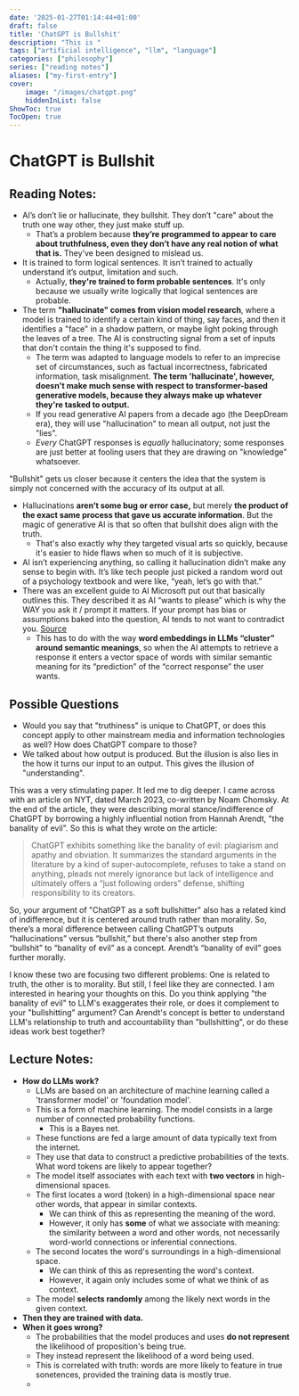 ```yaml
---
date: '2025-01-27T01:14:44+01:00'
draft: false
title: 'ChatGPT is Bullshit'
description: "This is "
tags: ["artificial intelligence", "llm", "language"]
categories: ["philosophy"]
series: ["reading notes"]
aliases: ["my-first-entry"]
cover:
    image: "/images/chatgpt.png"
    hiddenInList: false
ShowToc: true
TocOpen: true
---
```


# ChatGPT is Bullshit
## Reading Notes:
- AI’s don’t lie or hallucinate, they bullshit. They don’t "care" about the truth one way other, they just make stuff up.
	- That’s a problem because **they’re programmed to appear to care about truthfulness, even they don’t have any real notion of what that is.** They’ve been designed to mislead us.
 - It is trained to form logical sentences. It isn’t trained to actually understand it’s output, limitation and such.
	 - Actually, **they're trained to form probable sentences**. It's only because we usually write logically that logical sentences are probable.
- The term **"hallucinate" comes from vision model research**, where a model is trained to identify a certain kind of thing, say faces, and then it identifies a "face" in a shadow pattern, or maybe light poking through the leaves of a tree. The AI is constructing signal from a set of inputs that don't contain the thing it's supposed to find.
	- The term was adapted to language models to refer to an imprecise set of circumstances, such as factual incorrectness, fabricated information, task misalignment. **The term 'hallucinate', however, doesn't make much sense with respect to transformer-based generative models, because they always make up whatever they're tasked to output.**
	- If you read generative AI papers from a decade ago (the DeepDream era), they will use "hallucination" to mean all output, not just the "lies".
	- _Every_ ChatGPT responses is _equally_ hallucinatory; some responses are just better at fooling users that they are drawing on "knowledge" whatsoever.

"Bullshit" gets us closer because it centers the idea that the system is simply not concerned with the accuracy of its output at all.
- Hallucinations **aren’t some bug or error case,** but merely **the product of the exact same process that gave us accurate information**. But the magic of generative AI is that so often that bullshit does align with the truth.
	- That's also exactly why they targeted visual arts so quickly, because it's easier to hide flaws when so much of it is subjective.
- AI isn’t experiencing anything, so calling it hallucination didn’t make any sense to begin with. It’s like tech people just picked a random word out of a psychology textbook and were like, “yeah, let’s go with that.”
- There was an excellent guide to AI Microsoft put out that basically outlines this. They described it as AI “wants to please” which is why the WAY you ask it / prompt it matters. If your prompt has bias or assumptions baked into the question, AI tends to not want to contradict you. [Source](https://www.microsoft.com/en-us/security/blog/2024/06/04/ai-jailbreaks-what-they-are-and-how-they-can-be-mitigated/)
	- This has to do with the way **word embeddings in LLMs “cluster” around semantic meanings**, so when the AI attempts to retrieve a response it enters a vector space of words with similar semantic meaning for its “prediction” of the “correct response” the user wants.
## Possible Questions
- Would you say that "truthiness" is unique to ChatGPT, or does this concept apply to other mainstream media and information technologies as well? How does ChatGPT compare to those?
- We talked about how output is produced. But the illusion is also lies in the how it turns our input to an output. This gives the illusion of "understanding".

This was a very stimulating paper. It led me to dig deeper. I came across with an article on NYT, dated March 2023, co-written by Noam Chomsky. At the end of the article, they were describing moral stance/indifference of ChatGPT by borrowing a highly influential notion from Hannah Arendt, "the banality of evil". So this is what they wrote on the article:

> ChatGPT exhibits something like the banality of evil: plagiarism and apathy and obviation. It summarizes the standard arguments in the literature by a kind of super-autocomplete, refuses to take a stand on anything, pleads not merely ignorance but lack of intelligence and ultimately offers a “just following orders” defense, shifting responsibility to its creators.

So, your argument of "ChatGPT as a soft bullshitter" also has a related kind of indifference, but it is centered around truth rather than morality. So, there’s a moral difference between calling ChatGPT’s outputs “hallucinations” versus “bullshit,” but there's also another step from “bullshit” to “banality of evil” as a concept. Arendt’s “banality of evil” goes further morally.

I know these two are focusing two different problems: One is related to truth, the other is to morality. But still, I feel like they are connected. 
I am interested in hearing your thoughts on this. Do you think applying "the banality of evil" to LLM's exaggerates their role, or does it complement to your "bullshitting" argument? Can Arendt's concept is better to understand LLM's relationship to truth and accountability than "bullshitting", or do these ideas work best together?
## Lecture Notes:
- **How do LLMs work?**
	- LLMs are based on an architecture of machine learning called a 'transformer model' or 'foundation model'.
	- This is a form of machine learning. The model consists in a large number of connected probability functions.
		- This is a Bayes net.
	- These functions are fed a large amount of data typically text from the internet.
	- They use that data to construct a predictive probabilities of the texts. What word tokens are likely to appear together?
	- The model itself associates with each text with **two vectors** in high-dimensional spaces.
	- The first locates a word (token) in a high-dimensional space near other words, that appear in similar contexts.
		- We can think of this as representing the meaning of the word.
		- However, it only has **some** of what we associate with meaning: the similarity between a word and other words, not necessarily word-world connections or inferential connections.
	- The second locates the word's surroundings in a high-dimensional space.
		- We can think of this as representing the word's context.
		- However, it again only includes some of what we think of as context.
	- The model **selects randomly** among the likely next words in the given context.
- **Then they are trained with data.**
- **When it goes wrong?**
	- The probabilities that the model produces and uses **do not represent** the likelihood of proposition's being true.
	- They instead represent the likelihood of a word being used.
	- This is correlated with truth: words are more likely to feature in true sonetences, provided the training data is mostly true.
	- 